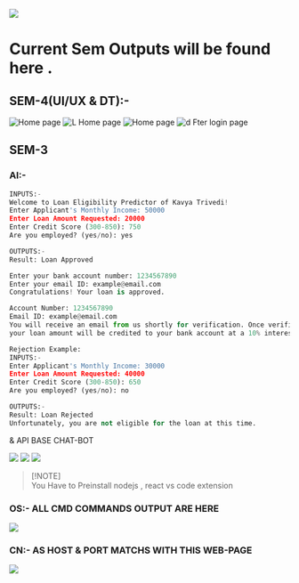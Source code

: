 
[![](https://visitcount.itsvg.in/api?id=trivedikavya&label=views&color=12&icon=8&pretty=false)](https://visitcount.itsvg.in)
# Current Sem Outputs will be found here .
## SEM-4(UI/UX & DT):-
<img src="Sem 4/hlm.png" alt="Home page">
<img src="Sem 4/screencapture-127-0-0-1-3000-v0-gen-i-html-2025-03-24-11_18_03.png" alt="L Home page">
<img src="Sem 4/hlm.png" alt="Home page">
<img src="Sem 4/screencapture-127-0-0-1-3000-After-login-g-html-2025-03-29-00_26_00.png" alt="d Fter login page">


## SEM-3 
### AI:-

```python
INPUTS:- 
Welcome to Loan Eligibility Predictor of Kavya Trivedi!
Enter Applicant's Monthly Income: 50000
Enter Loan Amount Requested: 20000
Enter Credit Score (300-850): 750
Are you employed? (yes/no): yes

OUTPUTS:-
Result: Loan Approved

Enter your bank account number: 1234567890
Enter your email ID: example@email.com
Congratulations! Your loan is approved.

Account Number: 1234567890
Email ID: example@email.com
You will receive an email from us shortly for verification. Once verified,
your loan amount will be credited to your bank account at a 10% interest rate.

Rejection Example:
INPUTS:- 
Enter Applicant's Monthly Income: 30000
Enter Loan Amount Requested: 40000
Enter Credit Score (300-850): 650
Are you employed? (yes/no): no

OUTPUTS:-
Result: Loan Rejected
Unfortunately, you are not eligible for the loan at this time.


```
<p>& API BASE CHAT-BOT  </p>
<img src="SEM 3/chatbot1st.png"> </img>
<img src="SEM 3/chatbot2nd.png"> </img>
<img src="SEM 3/chatbot3rd.png"> </img>

> [!NOTE]\
> You Have to Preinstall nodejs , react vs code extension 

### OS:- ALL CMD COMMANDS OUTPUT ARE HERE
<img  src="SEM 3/osop.png"> </img>

### CN:- AS HOST & PORT MATCHS WITH THIS WEB-PAGE
<img  src="SEM 3/cn-kavya-op.png"> </img>

